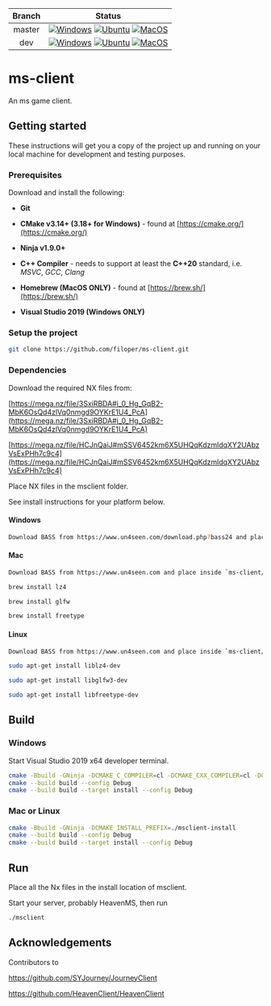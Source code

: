 | Branch         | Status           |
| :-------------:|:----------------:|
| master         | [![Windows](https://github.com/filoper/ms-client/workflows/Windows/badge.svg?branch=master)](https://github.com/filoper/ms-client/actions?query=workflow%3AWindows+branch%3Amaster)    [![Ubuntu](https://github.com/filoper/ms-client/workflows/Ubuntu/badge.svg?branch=master)](https://github.com/filoper/ms-client/actions?query=workflow%3AUbuntu+branch%3Amaster)    [![MacOS](https://github.com/filoper/ms-client/workflows/MacOS/badge.svg?branch=master)](https://github.com/filoper/ms-client/actions?query=workflow%3AMacOS+branch%3Amaster)     |
| dev            | [![Windows](https://github.com/filoper/ms-client/workflows/Windows/badge.svg?branch=dev)](https://github.com/filoper/ms-client/actions?query=workflow%3AWindows+branch%3Adev)    [![Ubuntu](https://github.com/filoper/ms-client/workflows/Ubuntu/badge.svg?branch=dev)](https://github.com/filoper/ms-client/actions?query=workflow%3AUbuntu+branch%3Adev)    [![MacOS](https://github.com/filoper/ms-client/workflows/MacOS/badge.svg?branch=dev)](https://github.com/filoper/ms-client/actions?query=workflow%3AMacOS+branch%3Adev)            |

# ms-client
An ms game client.

## Getting started
These instructions will get you a copy of the project up and running on your local machine for development and testing purposes.

### Prerequisites
Download and install the following:

* **Git**

* **CMake v3.14+ (3.18+ for Windows)** - found at [https://cmake.org/](https://cmake.org/)

* **Ninja v1.9.0+**

* **C++ Compiler** - needs to support at least the **C++20** standard, i.e. *MSVC*,
*GCC*, *Clang*

* **Homebrew (MacOS ONLY)** - found at [https://brew.sh/](https://brew.sh/)

* **Visual Studio 2019 (Windows ONLY)**

### Setup the project

```bash
git clone https://github.com/filoper/ms-client.git
```

### Dependencies

Download the required NX files from:

[https://mega.nz/file/3SxiRBDA#j_0_Hg_GqB2-MbK6OsQd4zlVq0nmgd9OYKrE1U4_PcA](https://mega.nz/file/3SxiRBDA#j_0_Hg_GqB2-MbK6OsQd4zlVq0nmgd9OYKrE1U4_PcA)  

[https://mega.nz/file/HCJnQaiJ#mSSV6452km6X5UHQqKdzmldqXY2UAbzVsExPHh7c9c4](https://mega.nz/file/HCJnQaiJ#mSSV6452km6X5UHQqKdzmldqXY2UAbzVsExPHh7c9c4)  

Place NX files in the msclient folder.

See install instructions for your platform below.

#### Windows

```bash
Download BASS from https://www.un4seen.com/download.php?bass24 and place inside `ms-client/thirdparty`.
```

#### Mac
```bash
Download BASS from https://www.un4seen.com and place inside `ms-client/thirdparty`.
```

```bash
brew install lz4
```

```bash
brew install glfw
```

```bash
brew install freetype
```

#### Linux
```bash
Download BASS from https://www.un4seen.com and place inside `ms-client/thirdparty`.
```

```bash
sudo apt-get install liblz4-dev
```

```bash
sudo apt-get install libglfw3-dev
```

```bash
sudo apt-get install libfreetype-dev
```

## Build

### Windows
Start Visual Studio 2019 x64 developer terminal.

```bash
cmake -Bbuild -GNinja -DCMAKE_C_COMPILER=cl -DCMAKE_CXX_COMPILER=cl -DCMAKE_BUILD_TYPE=Debug -DCMAKE_INSTALL_PREFIX=c:\msclient-install
cmake --build build --config Debug
cmake --build build --target install --config Debug
```

### Mac or Linux
```bash
cmake -Bbuild -GNinja -DCMAKE_INSTALL_PREFIX=./msclient-install
cmake --build build --config Debug
cmake --build build --target install --config Debug
```

## Run
Place all the Nx files in the install location of msclient.

Start your server, probably HeavenMS, then run

```bash
./msclient
```

## Acknowledgements
Contributors to

https://github.com/SYJourney/JourneyClient

https://github.com/HeavenClient/HeavenClient
